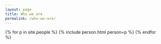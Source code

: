 ```yaml
---
layout: page
title: Who we are
permalink: /who-we-are/
---
```


<link rel="stylesheet" href="/style/person.css"/>
<link rel="stylesheet" href="/style/credit.css"/>
<section class="contributors">
{% for p in site.people %}
    {% include person.html person=p %}
{% endfor %}
</section>

<script type="text/javascript" src="/scripts/person.js"></script>